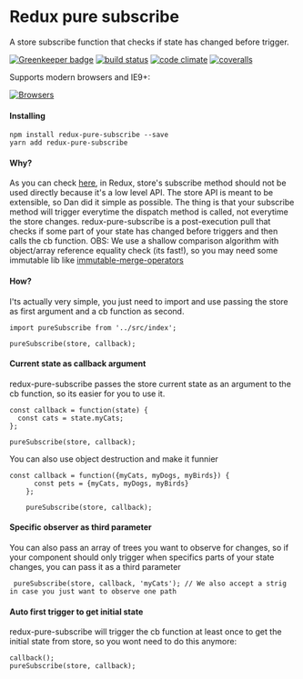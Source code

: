 # Redux pure subscribe

A store subscribe function that checks if state has changed before trigger.

[![Greenkeeper badge](https://badges.greenkeeper.io/tsirlucas/redux-pure-subscribe.svg)](https://greenkeeper.io/)
[![build status](https://img.shields.io/travis/tsirlucas/redux-pure-subscribe/master.svg)](https://travis-ci.org/tsirlucas/redux-pure-subscribe)
[![code climate](https://codeclimate.com/github/tsirlucas/redux-pure-subscribe/badges/gpa.svg)](https://codeclimate.com/github/tsirlucas/redux-pure-subscribe)
[![coveralls](https://img.shields.io/coveralls/tsirlucas/redux-pure-subscribe/master.svg)](https://coveralls.io/github/tsirlucas/redux-pure-subscribe)

Supports modern browsers and IE9+:

[![Browsers](https://saucelabs.com/browser-matrix/tsirlucas-rps.svg)](https://saucelabs.com/u/tsirlucas-rps)

#### Installing
    npm install redux-pure-subscribe --save
    yarn add redux-pure-subscribe

#### Why?
As you can check [here](https://github.com/reactjs/redux/issues/303#issuecomment-125184409), in Redux, store's subscribe
method should not be used directly because it's a low level API. The store API is meant to be extensible, so Dan did it
simple as possible. The thing is that your subscribe method will trigger everytime the dispatch method
is called, not everytime the store changes. redux-pure-subscribe is a post-execution pull that checks if some part of
your state has changed before triggers and then calls the cb function.
OBS: We use a shallow comparison algorithm with object/array reference equality check (its fast!), so you may need some 
immutable lib like [immutable-merge-operators](https://github.com/tsirlucas/immutable-merge-operators)

#### How?
I'ts actually very simple, you just need to import and use passing
the store as first argument and a cb function as second.

    import pureSubscribe from '../src/index';
    
    pureSubscribe(store, callback);
    
#### Current state as callback argument
redux-pure-subscribe passes the store current state as an argument
to the cb function, so its easier for you to use it.
    
    const callback = function(state) {
      const cats = state.myCats;
    };
    
    pureSubscribe(store, callback);

You can also use object destruction and make it funnier

    const callback = function({myCats, myDogs, myBirds}) {
          const pets = {myCats, myDogs, myBirds}
        };
        
        pureSubscribe(store, callback);
        
#### Specific observer as third parameter
You can also pass an array of trees you want to observe for changes, so if your component
should only trigger when specifics parts of your state changes, you can pass it as a third parameter

     pureSubscribe(store, callback, 'myCats'); // We also accept a strig in case you just want to observe one path
        
#### Auto first trigger to get initial state
redux-pure-subscribe will trigger the cb function at least once to
get the initial state from store, so you wont need to do this anymore:
    
    callback();
    pureSubscribe(store, callback);
